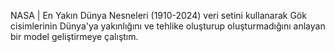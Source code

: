 NASA | En Yakın Dünya Nesneleri (1910-2024) veri setini kullanarak Gök cisimlerinin Dünya'ya yakınlığını ve tehlike oluşturup oluşturmadığını anlayan bir model geliştirmeye çalıştım.
